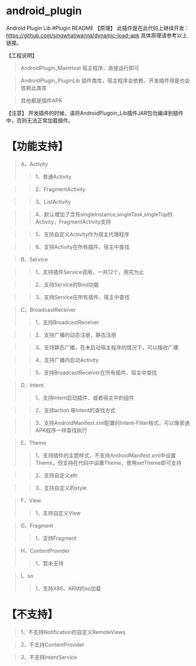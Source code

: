 # android_plugin
Android Plugin Lib 
#Plugin README
【原理】
此插件是在此代码上继续开发：https://github.com/singwhatiwanna/dynamic-load-apk
具体原理请参考以上链接。

【工程说明】
>AndroidPlugin_MainHost 宿主程序，直接运行即可

>AndroidPlugin_PluginLib 插件类库，宿主程序会依赖，开发插件得是也会依赖此类库

>其他都是插件APK


【注意】
开发插件的时候，请将AndroidPlugoin_Lib插件JAR包勿编译到插件中，否则无法正常加载插件。



【功能支持】
=================
>A、Activity
>>1、普通Activity

>>2、FragmentActivity

>>3、ListActivity

>>4、默认增加了含有singleInstance,singleTask,singleTop的Activity，FragmentActivity支持

>>5、支持自定义Activity作为宿主代理程序

>>6、支持Activity在所有插件、宿主中查找

>B、Service

>>1、支持插件Service调用，一共12个，用完为止

>>2、支持Service的Bind功能

>>3、支持Service在所有插件、宿主中查找


    
>C、BroadcastReceiver
>>1、支持BroadcastReceiver

>>2、支持广播的动态注册，静态注册

>>3、支持静态广播，在未启动宿主程序的情况下，可以接收广播

>>4、支持广播内启动Activity

>>5、支持BroadcastReceiver在所有插件、宿主中查找

	
>D、Intent
>>1、支持Intent启动插件、或者宿主中的组件

>>2、支持action 等Intent的查找方式

>>3、支持AndroidManifest.xml配置的Intent-Filter格式，可以像普通APK程序一样查找执行

>E、Theme
>>1、支持插件的主题样式，不支持AndroidManifest.xml中设置Theme，但支持在代码中设置Theme，使用setTheme即可支持

>>2、支持自定义attr

>>3、支持自定义的style

	
>F、View
>>1、支持自定义View

>G、Fragment
>>1、支持Fragment

>H、ContentProvider
>>1、暂未支持

>I、so
>>1、支持X86、ARM的so加载

【不支持】
===================
>1、不支持Notification的自定义RemoteViews

>2、不支持ContentProvider

>3、不支持IntentService


